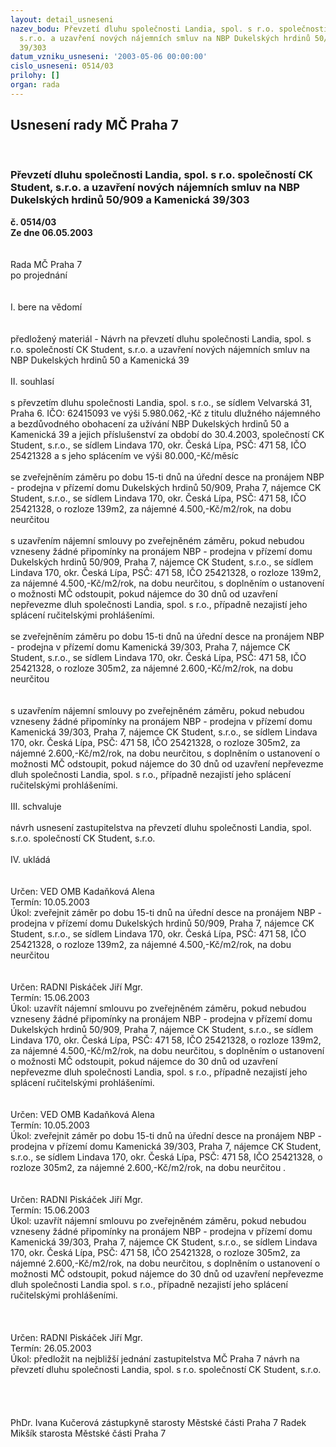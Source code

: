 ```yaml
---
layout: detail_usneseni
nazev_bodu: Převzetí dluhu společnosti Landia, spol. s r.o. společností CK Student,
  s.r.o. a uzavření nových nájemních smluv na NBP Dukelských hrdinů 50/909 a Kamenická
  39/303
datum_vzniku_usneseni: '2003-05-06 00:00:00'
cislo_usneseni: 0514/03
prilohy: []
organ: rada
---
```

<div id="ucUsn_pList" class="usn">
	<span><h2>Usnesení rady MČ Praha 7 </h2>
<br></span><div class="standBody">
<span><h3>Převzetí dluhu společnosti Landia, spol. s r.o. společností CK Student, s.r.o. a uzavření nových nájemních smluv na NBP Dukelských hrdinů 50/909 a Kamenická 39/303</h3></span><div class="center">
		<strong>č. 0514/03</strong><br>
	</div>
<div class="center">
		<strong>Ze dne 06.05.2003</strong><br><br>
	</div>
<br>Rada MČ Praha 7<br>po projednání<br><br><br>I.	bere na vědomí<br><br> <br>předložený materiál - Návrh na převzetí dluhu společnosti Landia, spol. s r.o. společností CK Student, s.r.o. a uzavření nových nájemních smluv na NBP Dukelských hrdinů 50 a Kamenická 39<br><br>II.	souhlasí <br><br>s převzetím dluhu společnosti Landia, spol. s r.o., se sídlem Velvarská 31, Praha 6. IČO: 62415093 ve výši 5.980.062,-Kč z titulu dlužného nájemného a bezdůvodného obohacení za užívání NBP Dukelských hrdinů 50 a Kamenická 39 a jejich příslušenství za období do 30.4.2003, společností CK Student, s.r.o., se sídlem Lindava 170, okr. Česká Lípa, PSČ: 471 58, IČO 25421328 a s jeho splácením ve výši 80.000,-Kč/měsíc<br><br>se zveřejněním záměru po dobu 15-ti dnů na úřední desce na pronájem NBP -  prodejna v přízemí domu Dukelských hrdinů 50/909, Praha 7, nájemce CK Student, s.r.o., se sídlem Lindava 170, okr. Česká Lípa, PSČ: 471 58, IČO 25421328, o rozloze 139m2, za nájemné  4.500,-Kč/m2/rok, na dobu neurčitou   <br><br>s uzavřením nájemní smlouvy po zveřejněném záměru, pokud nebudou vzneseny žádné připomínky na pronájem NBP - prodejna v přízemí domu Dukelských hrdinů 50/909, Praha 7, nájemce CK Student, s.r.o., se sídlem Lindava 170, okr. Česká Lípa, PSČ: 471 58, IČO 25421328, o rozloze 139m2, za nájemné  4.500,-Kč/m2/rok, na dobu neurčitou, s doplněním o ustanovení o možnosti MČ odstoupit, pokud nájemce do 30 dnů od uzavření nepřevezme dluh společnosti Landia, spol. s r.o., případně nezajistí jeho splácení ručitelskými prohlášeními.<br>   <br>se zveřejněním záměru po dobu 15-ti dnů na úřední desce na pronájem NBP -  prodejna v přízemí domu Kamenická 39/303, Praha 7, nájemce CK Student, s.r.o., se sídlem Lindava 170, okr. Česká Lípa, PSČ: 471 58, IČO 25421328, o rozloze 305m2, za nájemné  2.600,-Kč/m2/rok, na dobu neurčitou   <br><br><br>s uzavřením nájemní smlouvy po zveřejněném záměru, pokud nebudou vzneseny žádné připomínky na pronájem NBP - prodejna v přízemí domu Kamenická 39/303, Praha 7, nájemce CK Student, s.r.o., se sídlem Lindava 170, okr. Česká Lípa, PSČ: 471 58, IČO 25421328, o rozloze 305m2, za nájemné  2.600,-Kč/m2/rok, na dobu neurčitou, s doplněním o ustanovení o možnosti MČ odstoupit, pokud nájemce do 30 dnů od uzavření nepřevezme dluh společnosti Landia, spol. s r.o., případně nezajistí jeho splácení ručitelskými prohlášeními.<br><br>III.	schvaluje <br><br>návrh usnesení zastupitelstva na převzetí dluhu společnosti Landia, spol. s.r.o. společností CK Student, s.r.o.<br><br>IV.	ukládá <br><br> <br>Určen:	VED OMB Kadaňková Alena<br>Termín: 10.05.2003<br>Úkol:	zveřejnit záměr po dobu 15-ti dnů na úřední desce na pronájem NBP -  prodejna v přízemí domu Dukelských hrdinů 50/909, Praha 7, nájemce CK Student, s.r.o., se sídlem Lindava 170, okr. Česká Lípa, PSČ: 471 58, IČO 25421328, o rozloze 139m2, za nájemné  4.500,-Kč/m2/rok, na dobu neurčitou  <br> <br> <br>Určen:	RADNI Piskáček Jiří Mgr.<br>Termín: 15.06.2003<br>Úkol:	uzavřít nájemní smlouvu po zveřejněném záměru, pokud nebudou vzneseny žádné připomínky na pronájem NBP - prodejna v přízemí domu Dukelských hrdinů 50/909, Praha 7, nájemce CK Student, s.r.o., se sídlem Lindava 170, okr. Česká Lípa, PSČ: 471 58, IČO 25421328, o rozloze 139m2, za nájemné  4.500,-Kč/m2/rok, na dobu neurčitou, s doplněním o ustanovení o možnosti MČ odstoupit, pokud nájemce do 30 dnů od uzavření nepřevezme dluh společnosti Landia, spol. s r.o., případně nezajistí jeho splácení ručitelskými prohlášeními.<br> <br> <br>Určen:	VED OMB Kadaňková Alena<br>Termín: 10.05.2003<br>Úkol:	zveřejnit záměr po dobu 15-ti dnů na úřední desce na pronájem NBP -  prodejna v přízemí domu Kamenická 39/303, Praha 7, nájemce CK Student, s.r.o., se sídlem Lindava 170, okr. Česká Lípa, PSČ: 471 58, IČO 25421328, o rozloze 305m2, za nájemné  2.600,-Kč/m2/rok, na dobu neurčitou   .<br> <br> <br>Určen:	RADNI Piskáček Jiří Mgr.<br>Termín: 15.06.2003<br>Úkol:	uzavřít nájemní smlouvu po zveřejněném záměru, pokud nebudou vzneseny žádné připomínky na pronájem NBP - prodejna v přízemí domu Kamenická 39/303, Praha 7, nájemce CK Student, s.r.o., se sídlem Lindava 170, okr. Česká Lípa, PSČ: 471 58, IČO 25421328, o rozloze 305m2, za nájemné  2.600,-Kč/m2/rok, na dobu neurčitou, s doplněním o ustanovení o možnosti MČ odstoupit, pokud nájemce do 30 dnů od uzavření nepřevezme dluh společnosti Landia spol. s r.o., případně nezajistí jeho splácení ručitelskými prohlášeními. <br> <br><br> <br>Určen:	RADNI Piskáček Jiří Mgr.<br>Termín: 26.05.2003<br>Úkol:	předložit na nejbližší jednání zastupitelstva MČ Praha 7 návrh na převzetí dluhu společnosti Landia, spol. s r.o. společností CK Student, s.r.o.<br> <br><br><br> <br>PhDr. Ivana Kučerová zástupkyně starosty Městské části Praha 7	 Radek Mikšík starosta Městské části Praha 7<br>	<br><br>
</div>
</div>